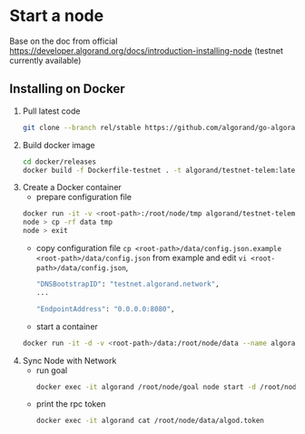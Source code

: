# Start a node
Base on the doc from official https://developer.algorand.org/docs/introduction-installing-node 
(testnet currently available)

## Installing on Docker

1. Pull latest code 
    ```bash
    git clone --branch rel/stable https://github.com/algorand/go-algorand.git
    ```
1. Build docker image
    ```bash
    cd docker/releases
    docker build -f Dockerfile-testnet . -t algorand/testnet-telem:latest
    ```
1. Create a Docker container
    * prepare configuration file
    ```bash
    docker run -it -v <root-path>:/root/node/tmp algorand/testnet-telem:latest
    node > cp -rf data tmp
    node > exit
    ```
    * copy configuration file `cp <root-path>/data/config.json.example <root-path>/data/config.json` from example and edit `vi <root-path>/data/config.json`, 
        ```bash
        "DNSBootstrapID": "testnet.algorand.network",
        ...

        "EndpointAddress": "0.0.0.0:8080",
        ```
    * start a container
    ```bash
    docker run -it -d -v <root-path>/data:/root/node/data --name algorand algorand/testnet-telem:latest
    ```
1. Sync Node with Network
    * run goal
        ```bash
        docker exec -it algorand /root/node/goal node start -d /root/node/data
        ```
    * print the rpc token
        ```bash
        docker exec -it algorand cat /root/node/data/algod.token
        ```
